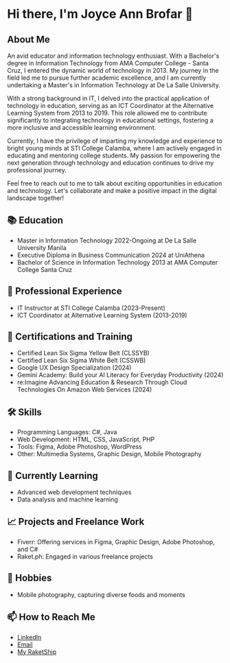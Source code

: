 # Hi there, I'm Joyce Ann Brofar 👋

## About Me

An avid educator and information technology enthusiast. With a Bachelor's degree in Information Technology from AMA Computer College - Santa Cruz, I entered the dynamic world of technology in 2013. My journey in the field led me to pursue further academic excellence, and I am currently undertaking a Master's in Information Technology at De La Salle University.

With a strong background in IT, I delved into the practical application of technology in education, serving as an ICT Coordinator at the Alternative Learning System from 2013 to 2019. This role allowed me to contribute significantly to integrating technology in educational settings, fostering a more inclusive and accessible learning environment.

Currently, I have the privilege of imparting my knowledge and experience to bright young minds at STI College Calamba, where I am actively engaged in educating and mentoring college students. My passion for empowering the next generation through technology and education continues to drive my professional journey.

Feel free to reach out to me to talk about exciting opportunities in education and technology. Let's collaborate and make a positive impact in the digital landscape together!

## 📚 Education
- Master in Information Technology 2022-Ongoing at De La Salle University Manila
- Executive Diploma in Business Communication 2024 at UniAthena
- Bachelor of Science in Information Technology 2013 at AMA Computer College Santa Cruz


## 💼 Professional Experience
- IT Instructor at STI College Calamba (2023-Present)
- ICT Coordinator at Alternative Learning System (2013-2019)

## 📜 Certifications and Training
- Certified Lean Six Sigma Yellow Belt (CLSSYB)
- Certified Lean Six Sigma White Belt (CSSWB)
- Google UX Design Specialization (2024)
- Gemini Academy: Build your AI Literacy for Everyday Productivity (2024)
- re:Imagine Advancing Education & Research Through Cloud Technologies On Amazon Web Services (2024)

## 🛠️ Skills
- Programming Languages: C#, Java
- Web Development: HTML, CSS, JavaScript, PHP
- Tools: Figma, Adobe Photoshop, WordPress
- Other: Multimedia Systems, Graphic Design, Mobile Photography

## 🌱 Currently Learning
- Advanced web development techniques
- Data analysis and machine learning

## 📈 Projects and Freelance Work
- Fiverr: Offering services in Figma, Graphic Design, Adobe Photoshop, and C#
- Raket.ph: Engaged in various freelance projects

## 📸 Hobbies
- Mobile photography, capturing diverse foods and moments

## 📫 How to Reach Me
- [LinkedIn](https://www.linkedin.com/in/brofarjoyce/)
- [Email](jbrofar16@gmail.com)
- [My RaketShip](https://www.raket.ph/brofarjoyce)


